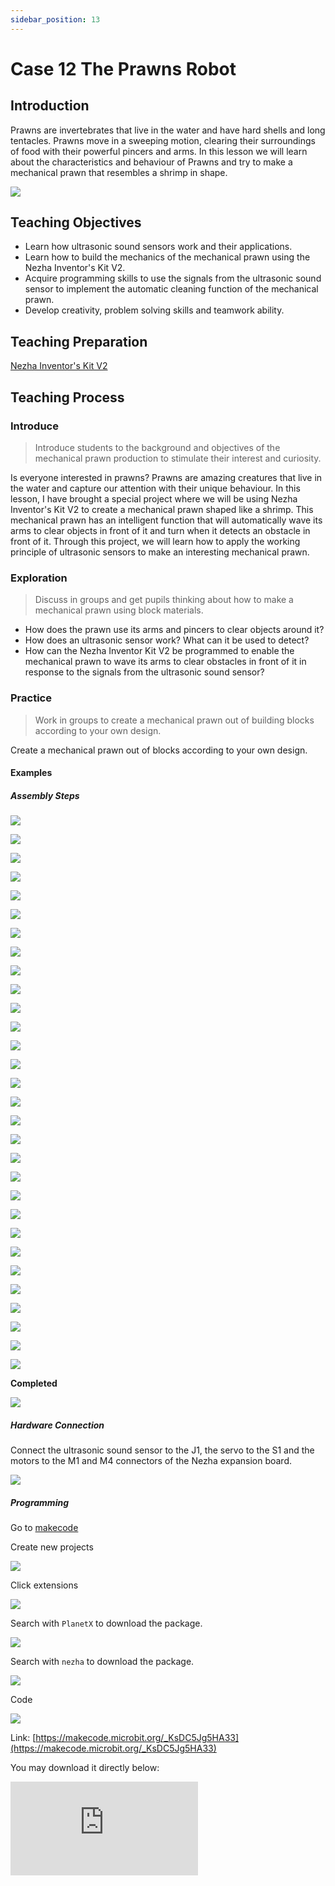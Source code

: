 ```yaml
---
sidebar_position: 13
---
```


# Case 12 The Prawns Robot

## Introduction 

Prawns are invertebrates that live in the water and have hard shells and long tentacles. Prawns move in a sweeping motion, clearing their surroundings of food with their powerful pincers and arms. In this lesson we will learn about the characteristics and behaviour of Prawns and try to make a mechanical prawn that resembles a shrimp in shape.




![](./images/nezha-inventors-kit-v2-case-12-01.png)

## Teaching Objectives

- Learn how ultrasonic sound sensors work and their applications.
- Learn how to build the mechanics of the mechanical prawn using the Nezha Inventor's Kit V2.
- Acquire programming skills to use the signals from the ultrasonic sound sensor to implement the automatic cleaning function of the mechanical prawn.
- Develop creativity, problem solving skills and teamwork ability.


## Teaching Preparation

[Nezha Inventor's Kit V2](https://www.elecfreaks.com/nezha-inventor-s-kit-v2-for-micro-bit.html)


## Teaching Process

### Introduce

>Introduce students to the background and objectives of the mechanical prawn production to stimulate their interest and curiosity.

Is everyone interested in prawns? Prawns are amazing creatures that live in the water and capture our attention with their unique behaviour. In this lesson, I have brought a special project where we will be using Nezha Inventor's Kit V2 to create a mechanical prawn shaped like a shrimp. This mechanical prawn has an intelligent function that will automatically wave its arms to clear objects in front of it and turn when it detects an obstacle in front of it. Through this project, we will learn how to apply the working principle of ultrasonic sensors to make an interesting mechanical prawn.

### Exploration

>Discuss in groups and get pupils thinking about how to make a mechanical prawn using block materials.

- How does the prawn use its arms and pincers to clear objects around it?
- How does an ultrasonic sensor work? What can it be used to detect?
- How can the Nezha Inventor Kit V2 be programmed to enable the mechanical prawn to wave its arms to clear obstacles in front of it in response to the signals from the ultrasonic sound sensor?

### Practice

> Work in groups to create a mechanical prawn out of building blocks according to your own design.

Create a mechanical prawn out of blocks according to your own design.

#### Examples

##### Assembly Steps

![](./images/nezha-inventors-kit-v2-step-12-01.png)

![](./images/nezha-inventors-kit-v2-step-12-02.png)

![](./images/nezha-inventors-kit-v2-step-12-03.png)

![](./images/nezha-inventors-kit-v2-step-12-04.png)

![](./images/nezha-inventors-kit-v2-step-12-05.png)

![](./images/nezha-inventors-kit-v2-step-12-06.png)

![](./images/nezha-inventors-kit-v2-step-12-07.png)

![](./images/nezha-inventors-kit-v2-step-12-08.png)

![](./images/nezha-inventors-kit-v2-step-12-09.png)

![](./images/nezha-inventors-kit-v2-step-12-10.png)

![](./images/nezha-inventors-kit-v2-step-12-11.png)

![](./images/nezha-inventors-kit-v2-step-12-12.png)

![](./images/nezha-inventors-kit-v2-step-12-13.png)

![](./images/nezha-inventors-kit-v2-step-12-14.png)

![](./images/nezha-inventors-kit-v2-step-12-15.png)

![](./images/nezha-inventors-kit-v2-step-12-16.png)

![](./images/nezha-inventors-kit-v2-step-12-17.png)

![](./images/nezha-inventors-kit-v2-step-12-18.png)

![](./images/nezha-inventors-kit-v2-step-12-19.png)

![](./images/nezha-inventors-kit-v2-step-12-20.png)

![](./images/nezha-inventors-kit-v2-step-12-21.png)

![](./images/nezha-inventors-kit-v2-step-12-22.png)

![](./images/nezha-inventors-kit-v2-step-12-23.png)

![](./images/nezha-inventors-kit-v2-step-12-24.png)

![](./images/nezha-inventors-kit-v2-step-12-25.png)

![](./images/nezha-inventors-kit-v2-step-12-26.png)

![](./images/nezha-inventors-kit-v2-step-12-27.png)

![](./images/nezha-inventors-kit-v2-step-12-28.png)

![](./images/nezha-inventors-kit-v2-step-12-29.png)

![](./images/nezha-inventors-kit-v2-step-12-30.png)


**Completed**

![](./images/nezha-inventors-kit-v2-case-12-01.png)

##### Hardware Connection

Connect the ultrasonic sound sensor to the J1, the servo to the S1 and the motors to the M1 and M4 connectors of the Nezha expansion board.

![](./images/nezha-inventors-kit-v2-case-12-02.png)

##### Programming

Go to [makecode](https://makecode.microbit.org/#)

Create new projects

![](./images/nezha-inventors-kit-v2-case-19-03.png)

Click extensions

![](./images/nezha-inventors-kit-v2-case-19-04.png)

Search with `PlanetX` to download the package. 

![](./images/nezha-inventors-kit-v2-case-19-05.png)

Search with `nezha` to download the package. 

![](./images/nezha-inventors-kit-v2-case-19-06.png)

Code

![](./images/nezha-inventors-kit-v2-case-12-07.png)


Link: [https://makecode.microbit.org/_KsDC5Jg5HA33](https://makecode.microbit.org/_KsDC5Jg5HA33)

You may download it directly below:

<div
    style={{
        position: 'relative',
        paddingBottom: '60%',
        overflow: 'hidden',
    }}
>
    <iframe
        src="https://makecode.microbit.org/_KsDC5Jg5HA33"
        frameborder="0"
        sandbox="allow-popups allow-forms allow-scripts allow-same-origin"
        style={{
            position: 'absolute',
            width: '100%',
            height: '100%',
        }}
    />
</div>


### Demonstration

>Present in groups and compare the results and effectiveness of each group.

#### Result


The trolley moves forward to clear obstacles and automatically steers when it detects an obstacle ahead.

![](./images/nezha-inventors-kit-v2-case-12.gif)

### Reflection

>Share in groups so that students in each group can share their production process and insights, summarise the problems and solutions they encountered, and evaluate their strengths and weaknesses.
